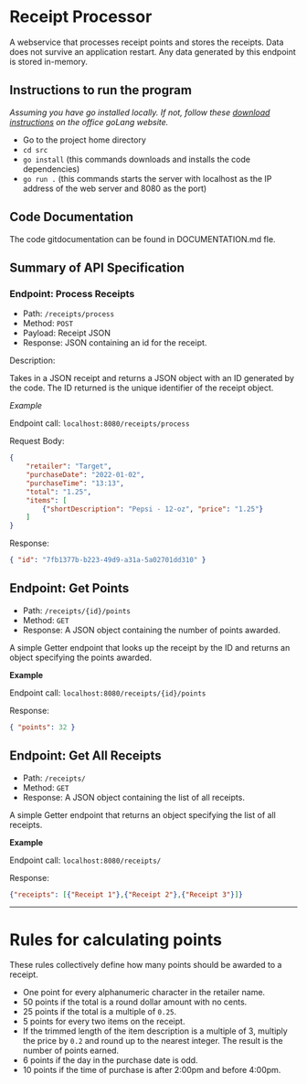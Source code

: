 # Receipt Processor

A webservice that processes receipt points and stores the receipts.  Data does not survive an application restart. Any data generated by this endpoint is stored in-memory.

## Instructions to run the program

*Assuming you have go installed locally. If not, follow these [download instructions](https://go.dev/doc/install) on the office goLang website.*

- Go to the project home directory
- ```cd src```
- ```go install``` (this commands downloads and installs the code dependencies)
- ```go run .``` (this commands starts the server with localhost as the IP address of the web server and 8080 as the port)

## Code Documentation

The code gitdocumentation can be found in DOCUMENTATION.md fle.

## Summary of API Specification

### Endpoint: Process Receipts

* Path: `/receipts/process`
* Method: `POST`
* Payload: Receipt JSON
* Response: JSON containing an id for the receipt.

Description:

Takes in a JSON receipt and returns a JSON object with an ID generated by the code. The ID returned is the unique identifier of the receipt object.

*Example*

Endpoint call: `localhost:8080/receipts/process`

Request Body: 
```json
{
    "retailer": "Target",
    "purchaseDate": "2022-01-02",
    "purchaseTime": "13:13",
    "total": "1.25",
    "items": [
        {"shortDescription": "Pepsi - 12-oz", "price": "1.25"}
    ]
}
```
Response:
```json
{ "id": "7fb1377b-b223-49d9-a31a-5a02701dd310" }
```

## Endpoint: Get Points

* Path: `/receipts/{id}/points`
* Method: `GET`
* Response: A JSON object containing the number of points awarded.

A simple Getter endpoint that looks up the receipt by the ID and returns an object specifying the points awarded.

**Example**

Endpoint call: `localhost:8080/receipts/{id}/points`

Response:
```json
{ "points": 32 }
```

## Endpoint: Get All Receipts

* Path: `/receipts/`
* Method: `GET`
* Response: A JSON object containing the list of all receipts.

A simple Getter endpoint that returns an object specifying the list of all receipts.

**Example**

Endpoint call: `localhost:8080/receipts/`

Response:
```json
{"receipts": [{"Receipt 1"},{"Receipt 2"},{"Receipt 3"}]}
```

---

# Rules for calculating points

These rules collectively define how many points should be awarded to a receipt.

* One point for every alphanumeric character in the retailer name.
* 50 points if the total is a round dollar amount with no cents.
* 25 points if the total is a multiple of `0.25`.
* 5 points for every two items on the receipt.
* If the trimmed length of the item description is a multiple of 3, multiply the price by `0.2` and round up to the nearest integer. The result is the number of points earned.
* 6 points if the day in the purchase date is odd.
* 10 points if the time of purchase is after 2:00pm and before 4:00pm.
